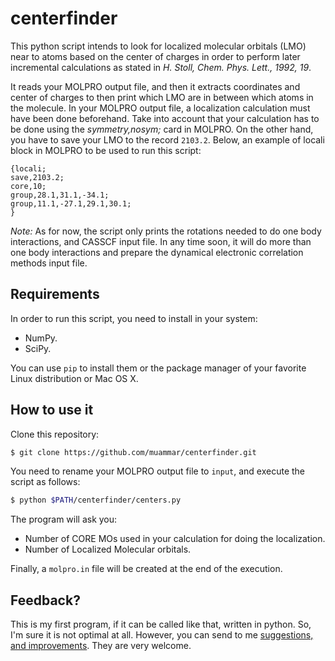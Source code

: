 centerfinder
============

This python script intends to look for localized molecular orbitals (LMO) near
to atoms based on the center of charges in order to perform later incremental
calculations as stated in _H. Stoll, Chem. Phys. Lett., 1992, 19_.

It reads your MOLPRO output file, and then it extracts coordinates and center
of charges to then print which LMO are in between which atoms in the molecule.
In your MOLPRO output file, a localization calculation must have been done
beforehand. Take into account that your calculation has to be done using the
*symmetry,nosym;* card in MOLPRO. On the other hand, you have to save your LMO
to the record `2103.2`. Below, an example of locali block in MOLPRO to be used
to run this script:

```
{locali;
save,2103.2;
core,10;
group,28.1,31.1,-34.1;
group,11.1,-27.1,29.1,30.1;
}
```

*Note:* As for now, the script only prints the rotations needed to do one body
interactions, and CASSCF input file. In any time soon, it will do more than one
body interactions and prepare the dynamical electronic correlation methods
input file.

## Requirements

In order to run this script, you need to install in your system:

- NumPy.
- SciPy.

You can use `pip` to install them or the package manager of your favorite Linux
distribution or Mac OS X.

## How to use it

Clone this repository:

```bash
$ git clone https://github.com/muammar/centerfinder.git
```

You need to rename your MOLPRO output file to `input`, and execute the script
as follows:

```bash
$ python $PATH/centerfinder/centers.py
```

The program will ask you:

- Number of CORE MOs used in your calculation for doing the localization.
- Number of Localized Molecular orbitals.

Finally, a `molpro.in` file will be created at the end of the execution.

## Feedback?

This is my first program, if it can be called like that, written in python. So,
I'm sure it is not optimal at all. However, you can send to me
[suggestions, and improvements](https://github.com/muammar/centerfinder/issues).
They are very welcome.

